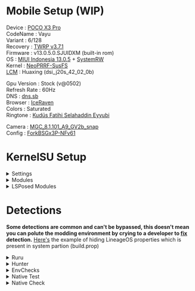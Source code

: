 # Mobile Setup (WIP)

Device : [POCO X3 Pro](https://www.gsmarena.com/xiaomi_poco_x3_pro-10802.php)<br>
CodeName : Vayu<br>
Variant : 6/128<br>
Recovery : [TWRP v3.7.1](https://eu.dl.twrp.me/vayu/twrp-3.7.1_12-0-vayu.img.html)<br>
Firmware : v13.0.5.0.SJUIDXM (built-in rom)<br>
OS : [MIUI Indonesia 13.0.5](https://t.me/PocoX3ProIndonesiaUpdate/3712) + [SystemRW](https://github.com/ToucH9000/Mobile-Setup/raw/refs/heads/main/Files/SystemRW_v1.36_Flash-In-Recovery.zip)<br>
Kernel : [NeoPRRF-SusFS](https://github.com/ToucH9000/Mobile-Setup/raw/refs/heads/main/Files/NeoPERF-SusFS.zip)<br>
[LCM](https://play.google.com/store/apps/details?id=ru.andr7e.deviceinfohw) : Huaxing (dsi_j20s_42_02_0b)<br>

Gpu Version : Stock (v@0502)<br>
Refresh Rate : 60Hz<br>
DNS : [dns.sb](https://dns.sb/)<br>
Browser : [IceRaven](https://github.com/fork-maintainers/iceraven-browser)<br>
Colors : Saturated<br>
Ringtone : [Kudüs Fatihi Selahaddin Eyyubi](https://github.com/ToucH9000/Mobile-Setup/raw/main/Files/O-Kutlu-Zaferin.zip)

Camera : [MGC_8.1.101_A9_GV2b_snap](https://1-dontsharethislink.celsoazevedo.com/file/filesc/MGC_8.1.101_A9_GV2b_snap.apk)<br>
Config : [ForkBSGx3P-NFv61](https://github.com/BEASTover9000/Mobile-Specification/releases/tag/v61)<br>

# KernelSU Setup

<details>
  <summary>Settings</summary>
  <br>
  
![Settings](./Media/Settings.png)
</details>

<details>
  <summary>Modules</summary>
  <br>

  1. [Shamiko](https://t.me/LSPosed/278)
  2. [SusFS4ksu](https://github.com/ToucH9000/Mobile-Setup/raw/refs/heads/main/Files/SusFS4ksu.zip) ~ [content](https://github.com/ToucH9000/Mobile-Setup/tree/main/Files/susfs4ksu)
  3. [Zygisk Next](https://github.com/Dr-TSNG/ZygiskNext/releases/tag/v1.2.0-Preview2)
  4. [LSPosed npm](https://t.me/rormzhstjxm)
  5. [Painkiller Next](https://github.com/ToucH9000/Mobile-Setup/raw/main/Files/Painkiller-Next.zip)
  6. [Tricky Store](https://github.com/5ec1cff/TrickyStore/releases/tag/1.1.3)
</details>

<details>
  <summary>LSPosed Modules</summary>
  <br>

  1. [Installer Plus](https://github.com/NextAlone/InstallerPlus/releases/latest)
  2. [Hide My Applist](https://github.com/Dr-TSNG/Hide-My-Applist/releases/latest)
  3. [Settings Firewall](https://github.com/canyie/SettingsFirewall/releases/latest)
  4. [Enable Screenshot](https://github.com/Xposed-Modules-Repo/io.github.lsposed.disableflagsecure/releases/latest)
  5. [Pixelify Google Photos](https://github.com/BaltiApps/Pixelify-Google-Photos/releases/latest)
  6. [X Call Recording Settings](https://github.com/iptux/XCallRecording-xposed/releases/latest)
</details>

# Detections

**Some detections are common and can't be bypassed, this doesn't mean you can polute the modding environment by crying to a developer to [fix](https://github.com/ToucH9000/PIFvayuLOS/blob/main/Details.md) detection.** [Here's](https://github.com/ToucH9000/Mobile-Setup/blob/main/Files/LOSbuild.prop) the example of hiding LineageOS properties which is present in system partion (build.prop)

<details>
  <summary>Ruru</summary>
<br>

![Ruru](./Media/Ruru.png)
</details>
<details>
  <summary>Hunter</summary>
<br>

![Hunter](./Media/Hunter.png)
</details>
<details>
  <summary>EnvChecks</summary>
<br>

![EnvChecks](./Media/EnvChecks.png)
</details>
<details>
  <summary>Native Test</summary>
<br>

![Native-Test](./Media/Native-Test.png)
</details>
<details>
  <summary>Native Check</summary>
<br>

![Native-Check](./Media/Native-Check.png)
</details>
